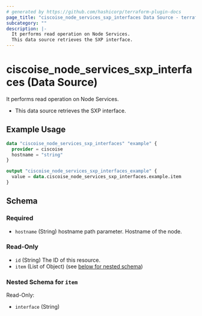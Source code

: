 ```yaml
---
# generated by https://github.com/hashicorp/terraform-plugin-docs
page_title: "ciscoise_node_services_sxp_interfaces Data Source - terraform-provider-ciscoise"
subcategory: ""
description: |-
  It performs read operation on Node Services.
  This data source retrieves the SXP interface.
---
```


# ciscoise_node_services_sxp_interfaces (Data Source)

It performs read operation on Node Services.

- This data source retrieves the SXP interface.

## Example Usage

```terraform
data "ciscoise_node_services_sxp_interfaces" "example" {
  provider = ciscoise
  hostname = "string"
}

output "ciscoise_node_services_sxp_interfaces_example" {
  value = data.ciscoise_node_services_sxp_interfaces.example.item
}
```

<!-- schema generated by tfplugindocs -->
## Schema

### Required

- `hostname` (String) hostname path parameter. Hostname of the node.

### Read-Only

- `id` (String) The ID of this resource.
- `item` (List of Object) (see [below for nested schema](#nestedatt--item))

<a id="nestedatt--item"></a>
### Nested Schema for `item`

Read-Only:

- `interface` (String)


